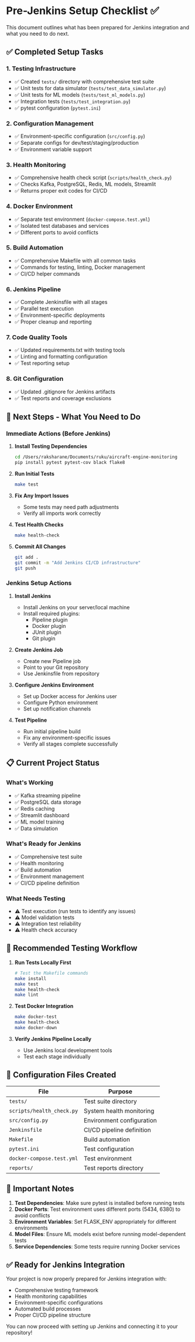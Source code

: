 # Pre-Jenkins Setup Checklist ✅

This document outlines what has been prepared for Jenkins integration and what you need to do next.

## ✅ **Completed Setup Tasks**

### **1. Testing Infrastructure**
- ✅ Created `tests/` directory with comprehensive test suite
- ✅ Unit tests for data simulator (`tests/test_data_simulator.py`)
- ✅ Unit tests for ML models (`tests/test_ml_models.py`)
- ✅ Integration tests (`tests/test_integration.py`)
- ✅ pytest configuration (`pytest.ini`)

### **2. Configuration Management**
- ✅ Environment-specific configuration (`src/config.py`)
- ✅ Separate configs for dev/test/staging/production
- ✅ Environment variable support

### **3. Health Monitoring**
- ✅ Comprehensive health check script (`scripts/health_check.py`)
- ✅ Checks Kafka, PostgreSQL, Redis, ML models, Streamlit
- ✅ Returns proper exit codes for CI/CD

### **4. Docker Environment**
- ✅ Separate test environment (`docker-compose.test.yml`)
- ✅ Isolated test databases and services
- ✅ Different ports to avoid conflicts

### **5. Build Automation**
- ✅ Comprehensive Makefile with all common tasks
- ✅ Commands for testing, linting, Docker management
- ✅ CI/CD helper commands

### **6. Jenkins Pipeline**
- ✅ Complete Jenkinsfile with all stages
- ✅ Parallel test execution
- ✅ Environment-specific deployments
- ✅ Proper cleanup and reporting

### **7. Code Quality Tools**
- ✅ Updated requirements.txt with testing tools
- ✅ Linting and formatting configuration
- ✅ Test reporting setup

### **8. Git Configuration**
- ✅ Updated .gitignore for Jenkins artifacts
- ✅ Test reports and coverage exclusions

## 🚀 **Next Steps - What You Need to Do**

### **Immediate Actions (Before Jenkins)**

1. **Install Testing Dependencies**
   ```bash
   cd /Users/raksharane/Documents/ruku/aircraft-engine-monitoring
   pip install pytest pytest-cov black flake8
   ```

2. **Run Initial Tests**
   ```bash
   make test
   ```

3. **Fix Any Import Issues**
   - Some tests may need path adjustments
   - Verify all imports work correctly

4. **Test Health Checks**
   ```bash
   make health-check
   ```

5. **Commit All Changes**
   ```bash
   git add .
   git commit -m "Add Jenkins CI/CD infrastructure"
   git push
   ```

### **Jenkins Setup Actions**

1. **Install Jenkins**
   - Install Jenkins on your server/local machine
   - Install required plugins:
     - Pipeline plugin
     - Docker plugin
     - JUnit plugin
     - Git plugin

2. **Create Jenkins Job**
   - Create new Pipeline job
   - Point to your Git repository
   - Use Jenkinsfile from repository

3. **Configure Jenkins Environment**
   - Set up Docker access for Jenkins user
   - Configure Python environment
   - Set up notification channels

4. **Test Pipeline**
   - Run initial pipeline build
   - Fix any environment-specific issues
   - Verify all stages complete successfully

## 📋 **Current Project Status**

### **What's Working**
- ✅ Kafka streaming pipeline
- ✅ PostgreSQL data storage
- ✅ Redis caching
- ✅ Streamlit dashboard
- ✅ ML model training
- ✅ Data simulation

### **What's Ready for Jenkins**
- ✅ Comprehensive test suite
- ✅ Health monitoring
- ✅ Build automation
- ✅ Environment management
- ✅ CI/CD pipeline definition

### **What Needs Testing**
- ⚠️ Test execution (run tests to identify any issues)
- ⚠️ Model validation tests
- ⚠️ Integration test reliability
- ⚠️ Health check accuracy

## 🎯 **Recommended Testing Workflow**

1. **Run Tests Locally First**
   ```bash
   # Test the Makefile commands
   make install
   make test
   make health-check
   make lint
   ```

2. **Test Docker Integration**
   ```bash
   make docker-test
   make health-check
   make docker-down
   ```

3. **Verify Jenkins Pipeline Locally**
   - Use Jenkins local development tools
   - Test each stage individually

## 🔧 **Configuration Files Created**

| File | Purpose |
|------|---------|
| `tests/` | Test suite directory |
| `scripts/health_check.py` | System health monitoring |
| `src/config.py` | Environment configuration |
| `Jenkinsfile` | CI/CD pipeline definition |
| `Makefile` | Build automation |
| `pytest.ini` | Test configuration |
| `docker-compose.test.yml` | Test environment |
| `reports/` | Test reports directory |

## 🚨 **Important Notes**

1. **Test Dependencies**: Make sure pytest is installed before running tests
2. **Docker Ports**: Test environment uses different ports (5434, 6380) to avoid conflicts
3. **Environment Variables**: Set FLASK_ENV appropriately for different environments
4. **Model Files**: Ensure ML models exist before running model-dependent tests
5. **Service Dependencies**: Some tests require running Docker services

## ✅ **Ready for Jenkins Integration**

Your project is now properly prepared for Jenkins integration with:
- Comprehensive testing framework
- Health monitoring capabilities
- Environment-specific configurations
- Automated build processes
- Proper CI/CD pipeline structure

You can now proceed with setting up Jenkins and connecting it to your repository!
